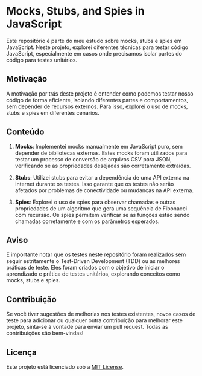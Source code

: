 # Mocks, Stubs, and Spies in JavaScript

Este repositório é parte do meu estudo sobre mocks, stubs e spies em JavaScript. Neste projeto, explorei diferentes técnicas para testar código JavaScript, especialmente em casos onde precisamos isolar partes do código para testes unitários.

## Motivação

A motivação por trás deste projeto é entender como podemos testar nosso código de forma eficiente, isolando diferentes partes e comportamentos, sem depender de recursos externos. Para isso, explorei o uso de mocks, stubs e spies em diferentes cenários.

## Conteúdo

1. **Mocks**: Implementei mocks manualmente em JavaScript puro, sem depender de bibliotecas externas. Estes mocks foram utilizados para testar um processo de conversão de arquivos CSV para JSON, verificando se as propriedades desejadas são corretamente extraídas.

2. **Stubs**: Utilizei stubs para evitar a dependência de uma API externa na internet durante os testes. Isso garante que os testes não serão afetados por problemas de conectividade ou mudanças na API externa.

3. **Spies**: Explorei o uso de spies para observar chamadas e outras propriedades de um algoritmo que gera uma sequência de Fibonacci com recursão. Os spies permitem verificar se as funções estão sendo chamadas corretamente e com os parâmetros esperados.

## Aviso

É importante notar que os testes neste repositório foram realizados sem seguir estritamente o Test-Driven Development (TDD) ou as melhores práticas de teste. Eles foram criados com o objetivo de iniciar o aprendizado e prática de testes unitários, explorando conceitos como mocks, stubs e spies.

## Contribuição

Se você tiver sugestões de melhorias nos testes existentes, novos casos de teste para adicionar ou qualquer outra contribuição para melhorar este projeto, sinta-se à vontade para enviar um pull request. Todas as contribuições são bem-vindas!

## Licença

Este projeto está licenciado sob a [MIT License](LICENSE).
